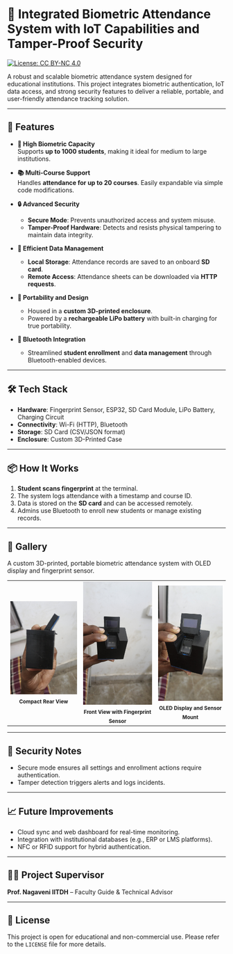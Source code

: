 # 📘 Integrated Biometric Attendance System with IoT Capabilities and Tamper-Proof Security
[![License: CC BY-NC 4.0](https://img.shields.io/badge/License-CC%20BY--NC%204.0-lightgrey.svg)](https://creativecommons.org/licenses/by-nc/4.0/)

A robust and scalable biometric attendance system designed for educational institutions. This project integrates biometric authentication, IoT data access, and strong security features to deliver a reliable, portable, and user-friendly attendance tracking solution.

---

## 🚀 Features

- **👥 High Biometric Capacity**  
  Supports **up to 1000 students**, making it ideal for medium to large institutions.

- **📚 Multi-Course Support**  
  Handles **attendance for up to 20 courses**. Easily expandable via simple code modifications.

- **🔒 Advanced Security**
  - **Secure Mode**: Prevents unauthorized access and system misuse.
  - **Tamper-Proof Hardware**: Detects and resists physical tampering to maintain data integrity.

- **💾 Efficient Data Management**
  - **Local Storage**: Attendance records are saved to an onboard **SD card**.
  - **Remote Access**: Attendance sheets can be downloaded via **HTTP requests**.

- **🔋 Portability and Design**
  - Housed in a **custom 3D-printed enclosure**.
  - Powered by a **rechargeable LiPo battery** with built-in charging for true portability.

- **📲 Bluetooth Integration**
  - Streamlined **student enrollment** and **data management** through Bluetooth-enabled devices.

---

## 🛠️ Tech Stack

- **Hardware**: Fingerprint Sensor, ESP32, SD Card Module, LiPo Battery, Charging Circuit  
- **Connectivity**: Wi-Fi (HTTP), Bluetooth  
- **Storage**: SD Card (CSV/JSON format)  
- **Enclosure**: Custom 3D-Printed Case

---

## 📦 How It Works

1. **Student scans fingerprint** at the terminal.  
2. The system logs attendance with a timestamp and course ID.  
3. Data is stored on the **SD card** and can be accessed remotely.  
4. Admins use Bluetooth to enroll new students or manage existing records.

---

## 📸 Gallery


A custom 3D-printed, portable biometric attendance system with OLED display and fingerprint sensor.
<table> <tr> <td align="center"><img src="https://github.com/gitteja19/Biometric-Attendance-v2.0/blob/main/IMG_20231126_030044.jpg" width="250"/><br><sub><b>Compact Rear View</b></sub></td> <td align="center"><img src="https://github.com/gitteja19/Biometric-Attendance-v2.0/blob/main/IMG_20231126_025930.jpg" width="250"/><br><sub><b>Front View with Fingerprint Sensor</b></sub></td> <td align="center"><img src="https://github.com/gitteja19/Biometric-Attendance-v2.0/blob/main/IMG_20231126_025934.jpg" width="250"/><br><sub><b>OLED Display and Sensor Mount</b></sub></td> </tr> </table>

---

## 🔐 Security Notes

- Secure mode ensures all settings and enrollment actions require authentication.  
- Tamper detection triggers alerts and logs incidents.

---

## 📈 Future Improvements

- Cloud sync and web dashboard for real-time monitoring.  
- Integration with institutional databases (e.g., ERP or LMS platforms).  
- NFC or RFID support for hybrid authentication.

---

## 👨‍🏫 Project Supervisor

**Prof. Nagaveni IITDH** – Faculty Guide & Technical Advisor

---

## 📄 License

This project is open for educational and non-commercial use. Please refer to the `LICENSE` file for more details.
